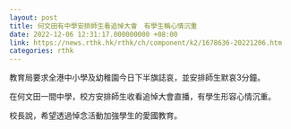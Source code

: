 ```yaml
---
layout: post
title: 何文田有中學安排師生看追悼大會　有學生稱心情沉重
date: 2022-12-06 12:31:17.000000000 +08:00
link: https://news.rthk.hk/rthk/ch/component/k2/1678636-20221206.htm
categories: rthk
---
```


教育局要求全港中小學及幼稚園今日下半旗誌哀，並安排師生默哀3分鐘。

在何文田一間中學，校方安排師生收看追悼大會直播，有學生形容心情沉重。

校長說，希望透過悼念活動加強學生的愛國教育。
